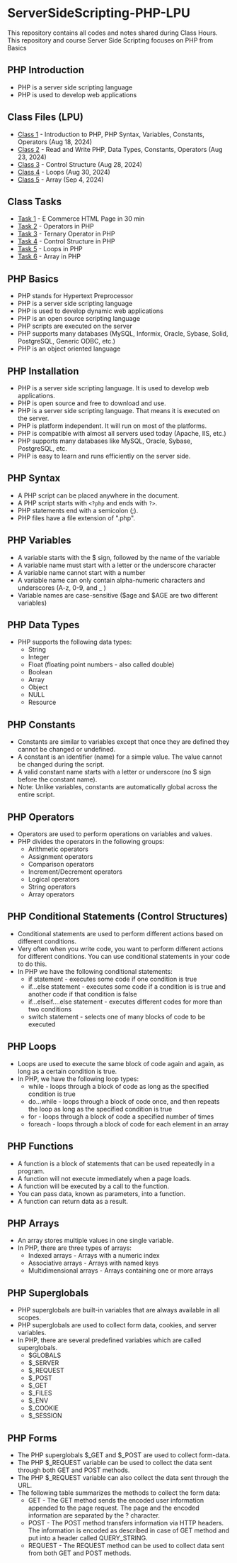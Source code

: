 # ServerSideScripting-PHP-LPU
This repository contains all codes and notes shared during Class Hours. This repository and course Server Side Scripting focuses on PHP from Basics

## PHP Introduction
- PHP is a server side scripting language
- PHP is used to develop web applications

## Class Files (LPU)
- [Class 1](PHP1-Class1.php) - Introduction to PHP, PHP Syntax, Variables, Constants, Operators (Aug 18, 2024)
- [Class 2](PHP2-Class2.php) - Read and Write PHP, Data Types, Constants, Operators (Aug 23, 2024)
- [Class 3](PHP3-Class3.php) - Control Structure (Aug 28, 2024)
- [Class 4](PHP4-Class4.php) - Loops (Aug 30, 2024)
- [Class 5](PHP5-Class5.php) - Array (Sep 4, 2024)

## Class Tasks
- [Task 1](Task1) - E Commerce HTML Page in 30 min
- [Task 2](Task2) - Operators in PHP
- [Task 3](Task3) - Ternary Operator in PHP
- [Task 4](Task4) - Control Structure in PHP
- [Task 5](Task5) - Loops in PHP
- [Task 6](Task6) - Array in PHP


## PHP Basics
- PHP stands for Hypertext Preprocessor
- PHP is a server side scripting language
- PHP is used to develop dynamic web applications
- PHP is an open source scripting language
- PHP scripts are executed on the server
- PHP supports many databases (MySQL, Informix, Oracle, Sybase, Solid, PostgreSQL, Generic ODBC, etc.)
- PHP is an object oriented language

## PHP Installation
- PHP is a server side scripting language. It is used to develop web applications.
- PHP is open source and free to download and use.
- PHP is a server side scripting language. That means it is executed on the server.
- PHP is platform independent. It will run on most of the platforms.
- PHP is compatible with almost all servers used today (Apache, IIS, etc.)
- PHP supports many databases like MySQL, Oracle, Sybase, PostgreSQL, etc.
- PHP is easy to learn and runs efficiently on the server side.

## PHP Syntax
- A PHP script can be placed anywhere in the document.
- A PHP script starts with `<?php` and ends with `?>`.
- PHP statements end with a semicolon (;).
- PHP files have a file extension of ".php".

## PHP Variables
- A variable starts with the $ sign, followed by the name of the variable   
- A variable name must start with a letter or the underscore character
- A variable name cannot start with a number
- A variable name can only contain alpha-numeric characters and underscores (A-z, 0-9, and _ )
- Variable names are case-sensitive ($age and $AGE are two different variables)

## PHP Data Types
- PHP supports the following data types:
  - String
  - Integer
  - Float (floating point numbers - also called double)
  - Boolean
  - Array
  - Object
  - NULL
  - Resource

## PHP Constants
- Constants are similar to variables except that once they are defined they cannot be changed or undefined.
- A constant is an identifier (name) for a simple value. The value cannot be changed during the script.
- A valid constant name starts with a letter or underscore (no $ sign before the constant name).
- Note: Unlike variables, constants are automatically global across the entire script.

## PHP Operators
- Operators are used to perform operations on variables and values.
- PHP divides the operators in the following groups:
  - Arithmetic operators
  - Assignment operators
  - Comparison operators
  - Increment/Decrement operators
  - Logical operators
  - String operators
  - Array operators

## PHP Conditional Statements (Control Structures)
- Conditional statements are used to perform different actions based on different conditions.
- Very often when you write code, you want to perform different actions for different conditions. You can use conditional statements in your code to do this.
- In PHP we have the following conditional statements:
  - if statement - executes some code if one condition is true
  - if...else statement - executes some code if a condition is is true and another code if that condition is false
  - if...elseif....else statement - executes different codes for more than two conditions
  - switch statement - selects one of many blocks of code to be executed

## PHP Loops
- Loops are used to execute the same block of code again and again, as long as a certain condition is true.
- In PHP, we have the following loop types:
  - while - loops through a block of code as long as the specified condition is true
  - do...while - loops through a block of code once, and then repeats the loop as long as the specified condition is true
  - for - loops through a block of code a specified number of times
  - foreach - loops through a block of code for each element in an array

## PHP Functions
- A function is a block of statements that can be used repeatedly in a program.
- A function will not execute immediately when a page loads.
- A function will be executed by a call to the function.
- You can pass data, known as parameters, into a function.
- A function can return data as a result.

## PHP Arrays
- An array stores multiple values in one single variable.
- In PHP, there are three types of arrays:
  - Indexed arrays - Arrays with a numeric index
  - Associative arrays - Arrays with named keys
  - Multidimensional arrays - Arrays containing one or more arrays

## PHP Superglobals
- PHP superglobals are built-in variables that are always available in all scopes.
- PHP superglobals are used to collect form data, cookies, and server variables.
- In PHP, there are several predefined variables which are called superglobals.
  - $GLOBALS
  - $_SERVER
  - $_REQUEST
  - $_POST
  - $_GET
  - $_FILES
  - $_ENV
  - $_COOKIE
  - $_SESSION

## PHP Forms
- The PHP superglobals $_GET and $_POST are used to collect form-data.
- The PHP $_REQUEST variable can be used to collect the data sent through both GET and POST methods.
- The PHP $_REQUEST variable can also collect the data sent through the URL.
- The following table summarizes the methods to collect the form data:
  - GET - The GET method sends the encoded user information appended to the page request. The page and the encoded information are separated by the ? character.
  - POST - The POST method transfers information via HTTP headers. The information is encoded as described in case of GET method and put into a header called QUERY_STRING.
  - REQUEST - The REQUEST method can be used to collect data sent from both GET and POST methods.
